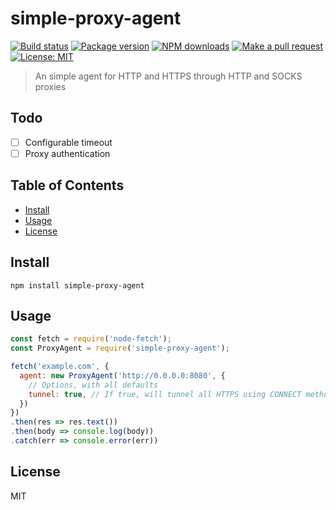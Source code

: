 # simple-proxy-agent

[![Build status](https://github.com/zjael/simple-proxy-agent/workflows/Node%20CI/badge.svg)](https://github.com/zjael/simple-proxy-agent/actions)
[![Package version](https://img.shields.io/npm/v/simple-proxy-agent.svg)](https://npmjs.org/package/simple-proxy-agent)
[![NPM downloads](https://img.shields.io/npm/dm/simple-proxy-agent)](https://npmjs.org/package/simple-proxy-agent)
[![Make a pull request](https://img.shields.io/badge/PRs-welcome-brightgreen.svg)](http://makeapullrequest.com)
[![License: MIT](https://img.shields.io/badge/License-MIT-brightgreen.svg)](https://opensource.org/licenses/MIT)

> An simple agent for HTTP and HTTPS through HTTP and SOCKS proxies

## Todo

* [ ] Configurable timeout
* [ ] Proxy authentication

## Table of Contents

* [Install](#install)
* [Usage](#usage)
* [License](#license)

## Install

```shell script
npm install simple-proxy-agent
```

## Usage

```js
const fetch = require('node-fetch');
const ProxyAgent = require('simple-proxy-agent');

fetch('example.com', {
  agent: new ProxyAgent('http://0.0.0.0:8080', {
    // Options, with all defaults
    tunnel: true, // If true, will tunnel all HTTPS using CONNECT method
  })
})
.then(res => res.text())
.then(body => console.log(body))
.catch(err => console.error(err))
```

## License

MIT
